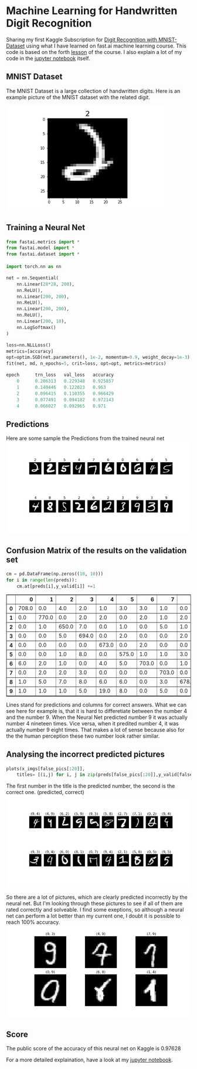 # Machine Learning for Handwritten Digit Recognition
Sharing my first Kaggle Subscription for [Digit Recognition with MNIST-Dataset](https://www.kaggle.com/c/digit-recognizer) using what I have learned on fast.ai machine learning course. This code is based on the forth [lesson](https://github.com/fastai/fastai/blob/master/courses/ml1/lesson4-mnist_sgd.ipynb) of the course.
I also explain a lot of my code in the [jupyter notebook](https://github.com/KonstantinHebenstreit/MNIST/blob/master/mnist_sgd.ipynb) itself.

## MNIST Dataset
The MNIST Dataset is a large collection of handwritten digits. Here is an example picture of the MNIST dataset with the related digit.

![Picture number two predicted](figures/single_img_plot.png)

## Training a Neural Net

```python
from fastai.metrics import *
from fastai.model import *
from fastai.dataset import *

import torch.nn as nn
```

```python
net = nn.Sequential(
    nn.Linear(28*28, 200),
    nn.ReLU(),
    nn.Linear(200, 200),
    nn.ReLU(),
    nn.Linear(200, 200),
    nn.ReLU(),
    nn.Linear(200, 10),
    nn.LogSoftmax()
)
```
```python
loss=nn.NLLLoss()
metrics=[accuracy]
opt=optim.SGD(net.parameters(), 1e-2, momentum=0.9, weight_decay=1e-3)
fit(net, md, n_epochs=5, crit=loss, opt=opt, metrics=metrics)
```
```python
epoch      trn_loss   val_loss   accuracy                     
    0      0.206313   0.229348   0.925857  
    1      0.140446   0.122023   0.963                        
    2      0.096415   0.110355   0.966429                      
    3      0.077491   0.094182   0.972143                      
    4      0.066027   0.092965   0.971                         
```

## Predictions
Here are some sample the Predictions from the trained neural net
![Predictions](figures/multiple_img_plot.png)

## Confusion Matrix of the results on the validation set
```python
cm = pd.DataFrame(np.zeros((10, 10)))
for i in range(len(preds)):
    cm.at[preds[i],y_valid[i]] +=1
```
<table border="1" class="dataframe">  <thead>    <tr style="text-align: right;">      <th></th>      <th>0</th>      <th>1</th>      <th>2</th>      <th>3</th>      <th>4</th>      <th>5</th>      <th>6</th>      <th>7</th>      <th>8</th>      <th>9</th>    </tr>  </thead>  <tbody>    <tr>      <th>0</th>      <td>708.0</td>      <td>0.0</td>      <td>4.0</td>      <td>2.0</td>      <td>1.0</td>      <td>3.0</td>      <td>3.0</td>      <td>1.0</td>      <td>0.0</td>      <td>4.0</td>    </tr>    <tr>      <th>1</th>      <td>0.0</td>      <td>770.0</td>      <td>0.0</td>      <td>2.0</td>      <td>2.0</td>      <td>0.0</td>      <td>2.0</td>      <td>1.0</td>      <td>2.0</td>      <td>0.0</td>    </tr>    <tr>      <th>2</th>      <td>0.0</td>      <td>1.0</td>      <td>650.0</td>      <td>7.0</td>      <td>0.0</td>      <td>1.0</td>      <td>0.0</td>      <td>5.0</td>      <td>1.0</td>      <td>1.0</td>    </tr>    <tr>      <th>3</th>      <td>0.0</td>      <td>0.0</td>      <td>5.0</td>      <td>694.0</td>      <td>0.0</td>      <td>2.0</td>      <td>0.0</td>      <td>0.0</td>      <td>2.0</td>      <td>0.0</td>    </tr>    <tr>      <th>4</th>      <td>0.0</td>      <td>0.0</td>      <td>0.0</td>      <td>0.0</td>      <td>673.0</td>      <td>0.0</td>      <td>2.0</td>      <td>0.0</td>      <td>0.0</td>      <td>8.0</td>    </tr>    <tr>      <th>5</th>      <td>0.0</td>      <td>0.0</td>      <td>1.0</td>      <td>8.0</td>      <td>0.0</td>      <td>575.0</td>      <td>1.0</td>      <td>1.0</td>      <td>3.0</td>      <td>3.0</td>    </tr>    <tr>      <th>6</th>      <td>6.0</td>      <td>2.0</td>      <td>1.0</td>      <td>0.0</td>      <td>4.0</td>      <td>5.0</td>      <td>703.0</td>      <td>0.0</td>      <td>1.0</td>      <td>0.0</td>    </tr>    <tr>      <th>7</th>      <td>0.0</td>      <td>2.0</td>      <td>2.0</td>      <td>3.0</td>      <td>0.0</td>      <td>0.0</td>      <td>0.0</td>      <td>703.0</td>      <td>0.0</td>      <td>4.0</td>    </tr>    <tr>      <th>8</th>      <td>1.0</td>      <td>5.0</td>      <td>7.0</td>      <td>8.0</td>      <td>6.0</td>      <td>6.0</td>      <td>0.0</td>      <td>3.0</td>      <td>678.0</td>      <td>4.0</td>    </tr>    <tr>      <th>9</th>      <td>1.0</td>      <td>1.0</td>      <td>1.0</td>      <td>5.0</td>      <td>19.0</td>      <td>8.0</td>      <td>0.0</td>      <td>5.0</td>      <td>0.0</td>      <td>657.0</td>    </tr>  </tbody></table>

Lines stand for predictions and columns for correct answers. What we can see here for example is, that it is hard to differetiate between the number 4 and the number 9. When the Neural Net predicted number 9 it was actually number 4 nineteen times. Vice versa, when it predited number 4, it was actually number 9 eight times. That makes a lot of sense because also for the the human perception these two number look rather similar.

## Analysing the incorrect predicted pictures
```python
plots(x_imgs[false_pics[:20]], 
    titles= [(i,j) for i, j in zip(preds[false_pics[:20]],y_valid[false_pics[:20]])])
```
The first number in the title is the predicted number, the second is the correct one. (predicted, correct)
![False rated pictures](figures/false_rated.png)

So there are a lot of pictures, which are clearly predicted incorrectly by the neural net. But I'm looking through 
these pictures to see if all of them are rated correctly and solveable. I find some exeptions, so although a neural net can perform a lot better than my current one, I doubt it is possible to reach 100% accuracy.
![Difficult to predict pictures](figures/hard_to_predict.png)

## Score
The public score of the accuracy of this neural net on Kaggle is 0.97628

For a more detailed explaination, have a look at my [jupyter notebook](https://github.com/KonstantinHebenstreit/MNIST/blob/master/mnist_sgd.ipynb).
